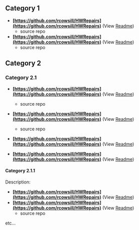 ## Category 1

* **[https://github.com/rcowsill/HWRepairs](https://github.com/rcowsill/HWRepairs)** (View [Readme](https://github.com/rcowsill/HWRepairs/blob/main/README.md))
  - source repo
* **[https://github.com/rcowsill/HWRepairs](https://github.com/rcowsill/HWRepairs)** (View [Readme](https://github.com/rcowsill/HWRepairs/blob/main/README.md))
  - source repo

## Category 2
### Category 2.1

* **[https://github.com/rcowsill/HWRepairs](https://github.com/rcowsill/HWRepairs)** (View [Readme](https://github.com/rcowsill/HWRepairs/blob/main/README.md))
  - source repo
* **[https://github.com/rcowsill/HWRepairs](https://github.com/rcowsill/HWRepairs)** (View [Readme](https://github.com/rcowsill/HWRepairs/blob/main/README.md))
  - source repo

* **[https://github.com/rcowsill/HWRepairs](https://github.com/rcowsill/HWRepairs)** (View [Readme](https://github.com/rcowsill/HWRepairs/blob/main/README.md))
* **[https://github.com/rcowsill/HWRepairs](https://github.com/rcowsill/HWRepairs)** (View [Readme](https://github.com/rcowsill/HWRepairs/blob/main/README.md))

#### Category 2.1.1

Description:

* **[https://github.com/rcowsill/HWRepairs](https://github.com/rcowsill/HWRepairs)** (View [Readme](https://github.com/rcowsill/HWRepairs/blob/main/README.md))
* **[https://github.com/rcowsill/HWRepairs](https://github.com/rcowsill/HWRepairs)** (View [Readme](https://github.com/rcowsill/HWRepairs/blob/main/README.md))
  - source repo

etc...
